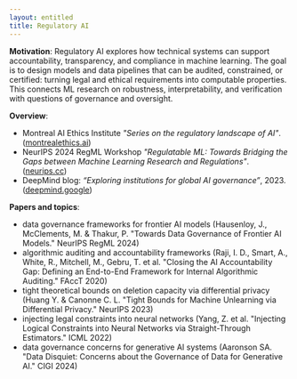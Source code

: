 ```yaml
---
layout: entitled
title: Regulatory AI
---
```


**Motivation**: Regulatory AI explores how technical systems can support accountability, transparency, and compliance in machine learning. The goal is to design models and data pipelines that can be audited, constrained, or certified: turning legal and ethical requirements into computable properties. This connects ML research on robustness, interpretability, and verification with questions of governance and oversight.

**Overview**:

- Montreal AI Ethics Institute *"Series on the regulatory landscape of AI"*. ([montrealethics.ai](https://montrealethics.ai/category/special-topics/regulatory-landscape/))
- NeurIPS 2024 RegML Workshop *"Regulatable ML: Towards Bridging the Gaps between Machine Learning Research and Regulations"*. ([neurips.cc](https://neurips.cc/virtual/2024/workshop/84736))
- DeepMind blog: *“Exploring institutions for global AI governance”*, 2023.  
  ([deepmind.google](https://deepmind.google/discover/blog/exploring-institutions-for-global-ai-governance))

**Papers and topics**:

- data governance frameworks for frontier AI models (Hausenloy, J., McClements, M. & Thakur, P. "Towards Data Governance of Frontier AI Models." NeurIPS RegML 2024)
- algorithmic auditing and accountability frameworks (Raji, I. D., Smart, A., White, R., Mitchell, M., Gebru, T. et al. "Closing the AI Accountability Gap: Defining an End-to-End Framework for Internal Algorithmic Auditing." FAccT 2020)
- tight theoretical bounds on deletion capacity via differential privacy (Huang Y. & Canonne C. L. "Tight Bounds for Machine Unlearning via Differential Privacy." NeurIPS 2023)
- injecting legal constraints into neural networks (Yang, Z. et al. "Injecting Logical Constraints into Neural Networks via Straight-Through Estimators." ICML 2022)
- data governance concerns for generative AI systems (Aaronson SA. "Data Disquiet: Concerns about the Governance of Data for Generative AI." CIGI 2024)
